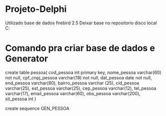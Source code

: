 # Projeto-Delphi
Utilizado base de dados firebird 2.5
Deixar base no repositorio disco local C:

# Comando pra criar base de dados e Generator
create table pessoa(
    cod_pessoa int primary key,
    nome_pessoa varchar(60) not null,
    cpf_cnpj_pessoa varchar(19) not null,
    dat_pessoa date not null,
    end_pessoa varchar(80),
    bairro_pessoa varchar (25),
    cid_pessoa varchar(25),
    est_pessoa varchar(25),
    cep_pessoa varchar(12),
    tel_pessoa varchar(17),
    email_pessoa varchar(60),
    obs_pessoa varchar(200),
    sit_pessoa int
)

create sequence GEN_PESSOA
